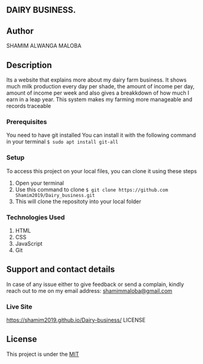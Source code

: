 ## DAIRY BUSINESS.

## Author
SHAMIM ALWANGA MALOBA
## Description

Its a website that explains more about my dairy farm business. It shows much milk production every day per shade, the amount of income per day, amount of income per week and also gives a breakkdown of how much I earn in a leap year. This system makes my farming more manageable and records traceable 
### Prerequisites

You need to have git installed
You can install it with the following command in your terminal
`$ sudo apt install git-all`
### Setup

To access this project on your local files, you can clone it using these steps
1. Open your terminal
1. Use this command to clone `$ git clone https://github.com Shamim2019/Dairy_business.git`
1. This will clone the repositoty into your local folder
### Technologies Used

1. HTML
1. CSS
1. JavaScript
1. Git
## Support and contact details

In case of any issue either to give feedback or send a complain, kindly reach out to me on my email address: shamimmaloba@gmail.com

### Live Site
https://shamim2019.github.io/Dairy-business/
LICENSE
## License
This project is under the [MIT](LICENSE) 
